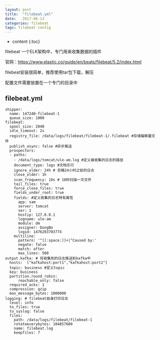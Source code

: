 ```yaml
---
layout: post
title:  "filebeat.yml"
date:   2017-06-13
categories: filebeat
tags: filebeat config
---
```


* content
{:toc}

filebeat 一个ELK架构中，专门用来收集数据的插件

官网：https://www.elastic.co/guide/en/beats/filebeat/5.2/index.html

filebeat安装很简单，推荐使用tar包下载，解压

配置文件需要放置在一个专门的目录中






## filebeat.yml

	shipper:
	  name: 147240-filebeat-1
	  queue_size: 1000
	filebeat:
	  spool_size: 2048
	  idle_timeout: 2s
	  registry_file: /data/logs/filebeat/filebeat-1/.filebeat #存储偏移量文件
	  publish_async: false #异步推送
	  prospectors:
	  - paths:
	    - /data/logs/tomcat/ule-am.log #定义被收集的日志的路径
	    document_type: logs #文档乐行
	    ignore_older: 24h # 忽略24小时之前的日志
	    close_older: 1h
	    scan_frequency: 10s # 10秒扫描一次文件
	    tail_files: true
	    force_close_files: true
	    fields_under_root: true
	    fields: #定义收集的日志特有属性
	      app: sam
	      server: tomcat
	      ver: 1
	      hostip: 127.0.0.1
	      logname: ule-am
	      module: dm
	      assigner: DongBo
	      logid: 1476203703774
	    multiline:
	      pattern: '^[[:space:]]+|^Caused by:'
	      negate: false
	      match: after
	      max_lines: 500
	output.kafka: # 将收集到的日志推送到kafka中
	  hosts:  ["kafkahost:port1","kafkahost:port2"]
	  topic: business #定义topic
	  key: business
	  partition.round_robin:
	      reachable_only: false
	  required_acks: 1
	  compression: gzip
	  max_message_bytes: 1000000
	logging: # filebeat自身打印日志
	  level: info
	  to_files: true
	  to_syslog: false
	  files:
	    path: /data/logs/filebeat/filebeat-1
	    rotateeverybytes: 104857600
	    name: filebeat.log
	    keepfiles: 7





